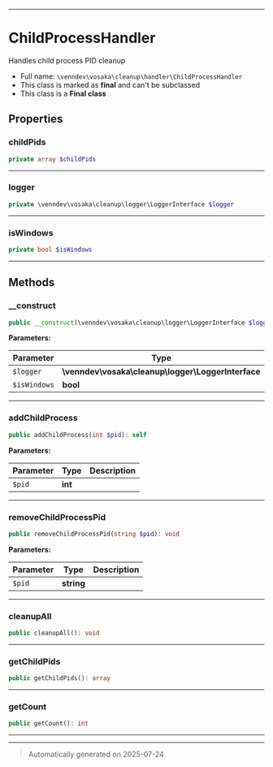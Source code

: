 ***

# ChildProcessHandler

Handles child process PID cleanup



* Full name: `\venndev\vosaka\cleanup\handler\ChildProcessHandler`
* This class is marked as **final** and can't be subclassed
* This class is a **Final class**



## Properties


### childPids



```php
private array $childPids
```






***

### logger



```php
private \venndev\vosaka\cleanup\logger\LoggerInterface $logger
```






***

### isWindows



```php
private bool $isWindows
```






***

## Methods


### __construct



```php
public __construct(\venndev\vosaka\cleanup\logger\LoggerInterface $logger, bool $isWindows): mixed
```








**Parameters:**

| Parameter | Type | Description |
|-----------|------|-------------|
| `$logger` | **\venndev\vosaka\cleanup\logger\LoggerInterface** |  |
| `$isWindows` | **bool** |  |





***

### addChildProcess



```php
public addChildProcess(int $pid): self
```








**Parameters:**

| Parameter | Type | Description |
|-----------|------|-------------|
| `$pid` | **int** |  |





***

### removeChildProcessPid



```php
public removeChildProcessPid(string $pid): void
```








**Parameters:**

| Parameter | Type | Description |
|-----------|------|-------------|
| `$pid` | **string** |  |





***

### cleanupAll



```php
public cleanupAll(): void
```












***

### getChildPids



```php
public getChildPids(): array
```












***

### getCount



```php
public getCount(): int
```












***


***
> Automatically generated on 2025-07-24
